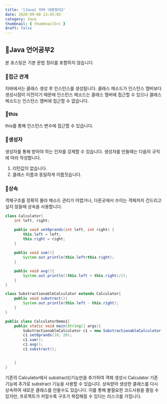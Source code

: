 ```yaml
---
title: '[Java] 자바 내용정리2'
date: 2020-09-08 13:43:03
category: Java
thumbnail: { thumbnailSrc }
draft: false
---
```



## 🌟Java 언어공부2
본 포스팅은 기본 문법 정리를 포함하지 않습니다.

### 🎯접근 관계
자바에서는 클래스 생성 후 인스턴스를 생성됩니다. 
클래스 메소드가 인스턴스 맴버보다 생성시점이 이전이기 때문에
인스턴스 메소드는 클래스 맴버에 접근할 수 있으나 클래스 메소드는 인스턴스 맴버에 접근할 수 없습니다.

### 🎯this
this를 통해 인스턴스 변수에 접근할 수 있습니다.

### 🎯생성자
생성자를 통해 받아야 하는 인자를 강제할 수 있습니다.
생성자를 만들때는 다음의 규칙에 따라 작성합니다.
1. 리턴값이 없습니다. 
2. 클래스 이름과 동일하게 이름짓습니다.

### 🎯상속
객체구조를 정확히 몰라 메소드 관리가 어렵거나, 
다른곳에서 쓰이는 객체까지 건드리고 싶지 않을때 상속을 사용합니다.
```java
class Calculator{
    int left, right;

    public void setOprands(int left, int right) {
        this.left = left;
        this.right = right;
    }
    
    public void sum(){
        System.out.println(this.left+this.right);
    }

    public void avg(){
        System.out.println((this.left + this.right)/2);
    }
}

class SubstractionableCalculator extends Calculator{
    public void substract(){
        System.out.println(this.left - this.right);
    }
}

public class CalculatorDemo1{
    public static void main(String[] args){
        SubstractionableCalculator c1 = new SubstractionableCalculator();
        c1.setOprands(10, 20);
        c1.sum();
        c1.avg();
        c1.substract();

        
    }
}
```
기존의 Calculator에서 substract()기능만을 추가하여
객체 생성시 Calculator 기존 기능에 추가로 substract 기능을 사용할 수 있습니다. 
상속받아 생성한 클래스를 다시 상속하여 새로운 클래스를 만들수도 있습니다.
이를 통해 불필요한 코드사용을 줄일 수 있지만, 프로젝트가 커질수록
구조가 복잡해질 수 있다는 리스크를 가집니다.

